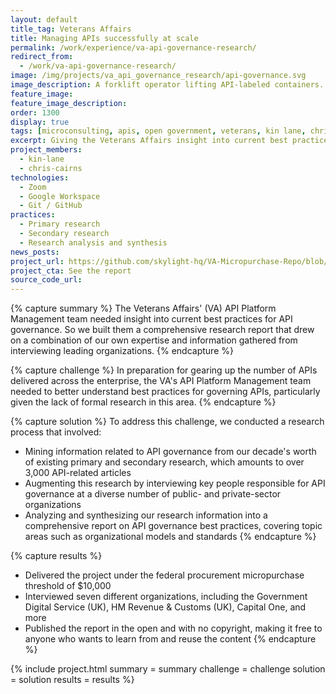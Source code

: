 ```yaml
---
layout: default
title_tag: Veterans Affairs
title: Managing APIs successfully at scale
permalink: /work/experience/va-api-governance-research/
redirect_from:
  - /work/va-api-governance-research/
image: /img/projects/va_api_governance_research/api-governance.svg
image_description: A forklift operator lifting API-labeled containers.
feature_image:
feature_image_description:
order: 1300
display: true
tags: [microconsulting, apis, open government, veterans, kin lane, chris cairns]
excerpt: Giving the Veterans Affairs insight into current best practices for governing APIs across the enterprise.
project_members:
  - kin-lane
  - chris-cairns
technologies:
  - Zoom
  - Google Workspace
  - Git / GitHub
practices:
  - Primary research
  - Secondary research
  - Research analysis and synthesis
news_posts:
project_url: https://github.com/skylight-hq/VA-Micropurchase-Repo/blob/master/2018-06-06_Governance_%20Models_in_Public_and_Private_Sector/Deliverables/Skylight/skylight_api_governance_research_report.md
project_cta: See the report
source_code_url:
---
```


{% capture summary %}
The Veterans Affairs' (VA) API Platform Management team needed insight
into current best practices for API governance. So we built them a
comprehensive research report that drew on a combination of our own
expertise and information gathered from interviewing
leading organizations.
{% endcapture %}

{% capture challenge %}
In preparation for gearing up the number of APIs delivered across the
enterprise, the VA's API Platform Management team needed to better
understand best practices for governing APIs, particularly given the
lack of formal research in this area.
{% endcapture %}

{% capture solution %}
To address this challenge, we conducted a research process that involved:

- Mining information related to API governance from our decade's worth of
existing primary and secondary research, which amounts to over 3,000
API-related articles
- Augmenting this research by interviewing key people responsible for
API governance at a diverse number of public- and private-sector organizations
- Analyzing and synthesizing our research information into a comprehensive
report on API governance best practices, covering topic areas such as
organizational models and standards
{% endcapture %}

{% capture results %}
- Delivered the project under the federal procurement micropurchase threshold of $10,000
- Interviewed seven different organizations, including the Government Digital
Service (UK), HM Revenue & Customs (UK), Capital One, and more
- Published the report in the open and with no copyright, making it free to anyone
who wants to learn from and reuse the content
{% endcapture %}

{% include project.html
  summary = summary
  challenge = challenge
  solution = solution
  results = results
%}
